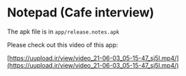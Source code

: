 # Notepad (Cafe interview)

The apk file is in `app/release.notes.apk`

Please check out this video of this app:
    
[https://uupload.ir/view/video_21-06-03_05-15-47_sj5l.mp4/](https://uupload.ir/view/video_21-06-03_05-15-47_sj5l.mp4/)

